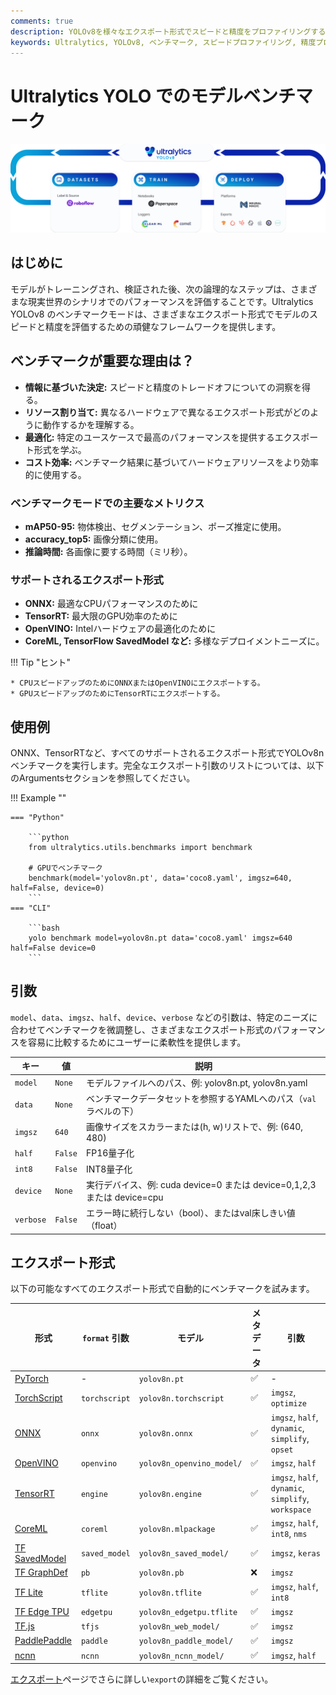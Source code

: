 ```yaml
---
comments: true
description: YOLOv8を様々なエクスポート形式でスピードと精度をプロファイリングする方法を学び、mAP50-95、accuracy_top5のメトリクスなどの洞察を得る。
keywords: Ultralytics, YOLOv8, ベンチマーク, スピードプロファイリング, 精度プロファイリング, mAP50-95, accuracy_top5, ONNX, OpenVINO, TensorRT, YOLOエクスポート形式
---
```


# Ultralytics YOLO でのモデルベンチマーク

<img width="1024" src="https://github.com/ultralytics/assets/raw/main/yolov8/banner-integrations.png" alt="Ultralytics YOLOエコシステムと統合">

## はじめに

モデルがトレーニングされ、検証された後、次の論理的なステップは、さまざまな現実世界のシナリオでのパフォーマンスを評価することです。Ultralytics YOLOv8 のベンチマークモードは、さまざまなエクスポート形式でモデルのスピードと精度を評価するための頑健なフレームワークを提供します。

## ベンチマークが重要な理由は？

- **情報に基づいた決定:** スピードと精度のトレードオフについての洞察を得る。
- **リソース割り当て:** 異なるハードウェアで異なるエクスポート形式がどのように動作するかを理解する。
- **最適化:** 特定のユースケースで最高のパフォーマンスを提供するエクスポート形式を学ぶ。
- **コスト効率:** ベンチマーク結果に基づいてハードウェアリソースをより効率的に使用する。

### ベンチマークモードでの主要なメトリクス

- **mAP50-95:** 物体検出、セグメンテーション、ポーズ推定に使用。
- **accuracy_top5:** 画像分類に使用。
- **推論時間:** 各画像に要する時間（ミリ秒）。

### サポートされるエクスポート形式

- **ONNX:** 最適なCPUパフォーマンスのために
- **TensorRT:** 最大限のGPU効率のために
- **OpenVINO:** Intelハードウェアの最適化のために
- **CoreML, TensorFlow SavedModel など:** 多様なデプロイメントニーズに。

!!! Tip "ヒント"

    * CPUスピードアップのためにONNXまたはOpenVINOにエクスポートする。
    * GPUスピードアップのためにTensorRTにエクスポートする。

## 使用例

ONNX、TensorRTなど、すべてのサポートされるエクスポート形式でYOLOv8nベンチマークを実行します。完全なエクスポート引数のリストについては、以下のArgumentsセクションを参照してください。

!!! Example ""

    === "Python"

        ```python
        from ultralytics.utils.benchmarks import benchmark

        # GPUでベンチマーク
        benchmark(model='yolov8n.pt', data='coco8.yaml', imgsz=640, half=False, device=0)
        ```
    === "CLI"

        ```bash
        yolo benchmark model=yolov8n.pt data='coco8.yaml' imgsz=640 half=False device=0
        ```

## 引数

`model`、`data`、`imgsz`、`half`、`device`、`verbose` などの引数は、特定のニーズに合わせてベンチマークを微調整し、さまざまなエクスポート形式のパフォーマンスを容易に比較するためにユーザーに柔軟性を提供します。

| キー        | 値       | 説明                                                        |
|-----------|---------|-----------------------------------------------------------|
| `model`   | `None`  | モデルファイルへのパス、例: yolov8n.pt, yolov8n.yaml                   |
| `data`    | `None`  | ベンチマークデータセットを参照するYAMLへのパス（`val`ラベルの下）                     |
| `imgsz`   | `640`   | 画像サイズをスカラーまたは(h, w)リストで、例: (640, 480)                     |
| `half`    | `False` | FP16量子化                                                   |
| `int8`    | `False` | INT8量子化                                                   |
| `device`  | `None`  | 実行デバイス、例: cuda device=0 または device=0,1,2,3 または device=cpu |
| `verbose` | `False` | エラー時に続行しない（bool）、またはval床しきい値（float）                       |

## エクスポート形式

以下の可能なすべてのエクスポート形式で自動的にベンチマークを試みます。

| 形式                                                                 | `format` 引数   | モデル                       | メタデータ | 引数                                                  |
|--------------------------------------------------------------------|---------------|---------------------------|-------|-----------------------------------------------------|
| [PyTorch](https://pytorch.org/)                                    | -             | `yolov8n.pt`              | ✅     | -                                                   |
| [TorchScript](https://pytorch.org/docs/stable/jit.html)            | `torchscript` | `yolov8n.torchscript`     | ✅     | `imgsz`, `optimize`                                 |
| [ONNX](https://onnx.ai/)                                           | `onnx`        | `yolov8n.onnx`            | ✅     | `imgsz`, `half`, `dynamic`, `simplify`, `opset`     |
| [OpenVINO](https://docs.openvino.ai/latest/index.html)             | `openvino`    | `yolov8n_openvino_model/` | ✅     | `imgsz`, `half`                                     |
| [TensorRT](https://developer.nvidia.com/tensorrt)                  | `engine`      | `yolov8n.engine`          | ✅     | `imgsz`, `half`, `dynamic`, `simplify`, `workspace` |
| [CoreML](https://github.com/apple/coremltools)                     | `coreml`      | `yolov8n.mlpackage`       | ✅     | `imgsz`, `half`, `int8`, `nms`                      |
| [TF SavedModel](https://www.tensorflow.org/guide/saved_model)      | `saved_model` | `yolov8n_saved_model/`    | ✅     | `imgsz`, `keras`                                    |
| [TF GraphDef](https://www.tensorflow.org/api_docs/python/tf/Graph) | `pb`          | `yolov8n.pb`              | ❌     | `imgsz`                                             |
| [TF Lite](https://www.tensorflow.org/lite)                         | `tflite`      | `yolov8n.tflite`          | ✅     | `imgsz`, `half`, `int8`                             |
| [TF Edge TPU](https://coral.ai/docs/edgetpu/models-intro/)         | `edgetpu`     | `yolov8n_edgetpu.tflite`  | ✅     | `imgsz`                                             |
| [TF.js](https://www.tensorflow.org/js)                             | `tfjs`        | `yolov8n_web_model/`      | ✅     | `imgsz`                                             |
| [PaddlePaddle](https://github.com/PaddlePaddle)                    | `paddle`      | `yolov8n_paddle_model/`   | ✅     | `imgsz`                                             |
| [ncnn](https://github.com/Tencent/ncnn)                            | `ncnn`        | `yolov8n_ncnn_model/`     | ✅     | `imgsz`, `half`                                     |

[エクスポート](https://docs.ultralytics.com/modes/export/)ページでさらに詳しい`export`の詳細をご覧ください。
